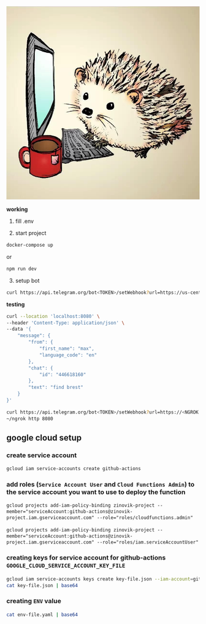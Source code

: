 ![logo](./avatar/fuftyfubot.jpg)

**working**

1. fill .env

2. start project

```bash
docker-compose up
```

or

```bash
npm run dev
```

3. setup bot

```bash
curl https://api.telegram.org/bot<TOKEN>/setWebhook?url=https://us-central1-zinovik-project.cloudfunctions.net/fuftyfu-bot
```

**testing**

```bash
curl --location 'localhost:8080' \
--header 'Content-Type: application/json' \
--data '{
    "message": {
        "from": {
            "first_name": "max",
            "language_code": "en"
        },
        "chat": {
            "id": "446618160"
        },
        "text": "find brest"
    }
}'
```

```bash
curl https://api.telegram.org/bot<TOKEN>/setWebhook?url=https://<NGROK ID>.ngrok.io/index
~/ngrok http 8080
```

## google cloud setup

### create service account

```bash
gcloud iam service-accounts create github-actions
```

### add roles (`Service Account User` and `Cloud Functions Admin`) to the service account you want to use to deploy the function

```
gcloud projects add-iam-policy-binding zinovik-project --member="serviceAccount:github-actions@zinovik-project.iam.gserviceaccount.com" --role="roles/cloudfunctions.admin"

gcloud projects add-iam-policy-binding zinovik-project --member="serviceAccount:github-actions@zinovik-project.iam.gserviceaccount.com" --role="roles/iam.serviceAccountUser"
```

### creating keys for service account for github-actions `GOOGLE_CLOUD_SERVICE_ACCOUNT_KEY_FILE`

```bash
gcloud iam service-accounts keys create key-file.json --iam-account=github-actions@appspot.gserviceaccount.com
cat key-file.json | base64
```

### creating `ENV` value

```bash
cat env-file.yaml | base64
```
